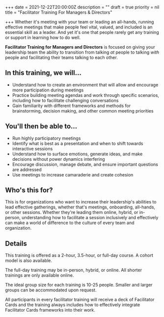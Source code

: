 +++
date = 2021-12-22T20:00:00Z
description = ""
draft = true
priority = nil
title = "Facilitator Training For Managers & Directors"

+++
Whether it's meeting with your team or leading an all-hands, running effective meetings that make people feel vital, valued, and included is an essential skill as a leader. And yet it's one that people rarely get any training or support in learning how to do well.

**Facilitator Training for Managers and Directors** is focused on giving your leadership team the ability to transition from talking _at_ people to talking _with_ people and facilitating their teams talking to each other.

## **In this training, we will...**

* Understand how to create an environment that will allow and encourage more participation during meetings
* Practice building meeting agendas and work through specific scenarios, including how to facilitate challenging conversations
* Gain familiarity with different frameworks and methods for brainstorming, decision making, and other common meeting priorities

## **You'll then be able to...**

* Run highly participatory meetings
* Identify what is best as a presentation and when to shift towards interactive sessions
* Understand how to surface emotions, generate ideas, and make decisions without power dynamics interfering
* Encourage discussion, manage debate, and ensure important questions are addressed
* Use meetings to increase camaraderie and create cohesion

## **Who's this for?**

This is for organizations who want to increase their leadership's abilities to lead effective gatherings, whether that's meetings, onboarding, all-hands, or other sessions. Whether they're leading them online, hybrid, or in-person, understanding how to facilitate a session inclusively and effectively can make a world of difference to the culture of every team and organization.

## **Details**

This training is offered as a 2-hour, 3.5-hour, or full-day course. A cohort model is also available.

The full-day training may be in-person, hybrid, or online. All shorter trainings are only available online.

The ideal group size for each training is 10-25 people. Smaller and larger groups can be accommodated upon request.

All participants in every facilitator training will receive a deck of Facilitator Cards and the training always includes how to effectively integrate Facilitator Cards frameworks into their work.